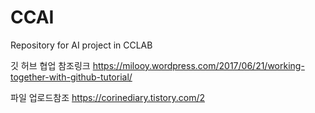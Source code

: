 # CCAI
Repository for AI project in CCLAB

깃 허브 협업 참조링크 
https://milooy.wordpress.com/2017/06/21/working-together-with-github-tutorial/

파일 업로드참조 
https://corinediary.tistory.com/2
